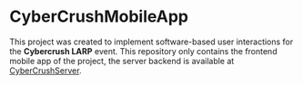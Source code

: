 # CyberCrushMobileApp
This project was created to implement software-based user interactions for the **Cybercrush LARP** event. This repository only contains the frontend mobile app of the project, the server backend is available at [CyberCrushServer](https://github.com/Abbion/CyberCrushServer).